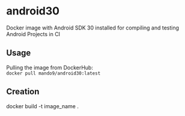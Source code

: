 # android30
Docker image with Android SDK 30 installed for compiling and testing Android Projects in CI

## Usage
Pulling the image from DockerHub:  
`docker pull mando9/android30:latest`

## Creation
docker build -t image_name .
